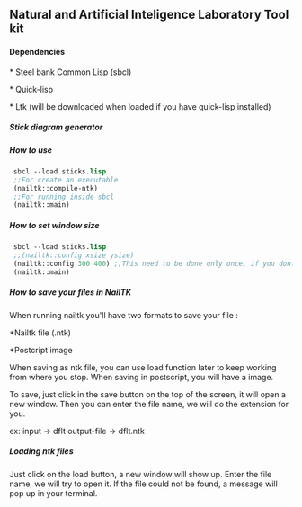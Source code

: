 <h2> Natural and Artificial Inteligence Laboratory Tool kit </h2> 


<h4> Dependencies </h4>
    <p> * Steel bank Common Lisp (sbcl)
    <p> * Quick-lisp
    <p> * Ltk (will be downloaded when loaded if you have quick-lisp installed)
     


<h5> Stick diagram generator </h5>
<h5> How to use </h5>

```lisp
 sbcl --load sticks.lisp
 ;;For create an executable
 (nailtk::compile-ntk)
 ;;For running inside sbcl
 (nailtk::main)

```


<h5> How to set window size </h5>

```lisp
 sbcl --load sticks.lisp
 ;;(nailtk::config xsize ysize)
 (nailtk::config 300 400) ;;This need to be done only once, if you dont he will load with default values.
 (nailtk::main)
```


<h5> How to save your files in NailTK </h5>

 <p> When running nailtk you'll have  two formats to save  your file :
 <p> *Nailtk file (.ntk)
 <p> *Postcript image


When saving as ntk file, you can use load function later to keep working from where you stop.
When saving in postscript, you will have a image.

To save, just click in the save button on the top of the screen, it will open a new window.
Then you can enter the file name, we will do the extension for you.

ex: input -> dflt
    output-file -> dflt.ntk

<h5> Loading ntk files </h5>

Just click on the load button, a new window will show up.
Enter the file name, we will try to open it.
If the file could not be found, a message will pop up in your terminal.


    		

